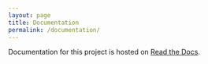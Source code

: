 ```yaml
---
layout: page
title: Documentation
permalink: /documentation/
---
```


Documentation for this project is hosted on [Read the Docs](https://autoscoper.readthedocs.io/en/latest/).